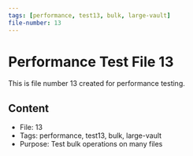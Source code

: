 ```yaml
---
tags: [performance, test13, bulk, large-vault]
file-number: 13
---
```


# Performance Test File 13

This is file number 13 created for performance testing.

## Content
- File: 13
- Tags: performance, test13, bulk, large-vault
- Purpose: Test bulk operations on many files
